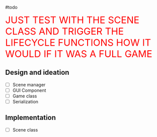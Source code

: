 #todo

<font style="color: red; font-size: 30px">JUST TEST WITH THE SCENE CLASS AND TRIGGER THE LIFECYCLE FUNCTIONS HOW IT WOULD IF IT WAS A FULL GAME</font>
## Design and ideation
- [ ] Scene manager
- [ ] GUI Component
- [ ] Game class
- [ ] Serialization
## Implementation
- [ ] Scene class